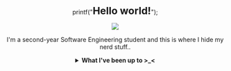 <html>
    <head>
        <style>
            .titulo-inicio{
                font-size: 23px; 
            }
        </style>
    </head>
    <body>
        <div align="center">
        <p>printf("<b class="titulo-inicio">Hello world!</b>");</p>
        <p>
            <img src="https://media1.giphy.com/media/v1.Y2lkPTc5MGI3NjExZ3V1aXdqNGVnYnp0dmN2aGFpbmVuYWpwamtncGZjeWw3NW52MjBvNSZlcD12MV9pbnRlcm5hbF9naWZfYnlfaWQmY3Q9Zw/9tZc9Mzo9K0yOYx38U/giphy.gif"/>
        </p>
        <p align="center">I'm a second-year Software Engineering student and this is where I hide my nerd stuff..</p>
        <details>
            <summary><b> What I've been up to >_<</b></summary>
            <br>
            <a href="https://github.com/deboravcaetano/LI2" target="_blank">Hitori-Game</a>
            <br>
            <a href="https://github.com/deboravcaetano/Immutable-Towers" target="_blank">Immutable-Towers</a>
        </details>
        </div>
    </body>
</html>

